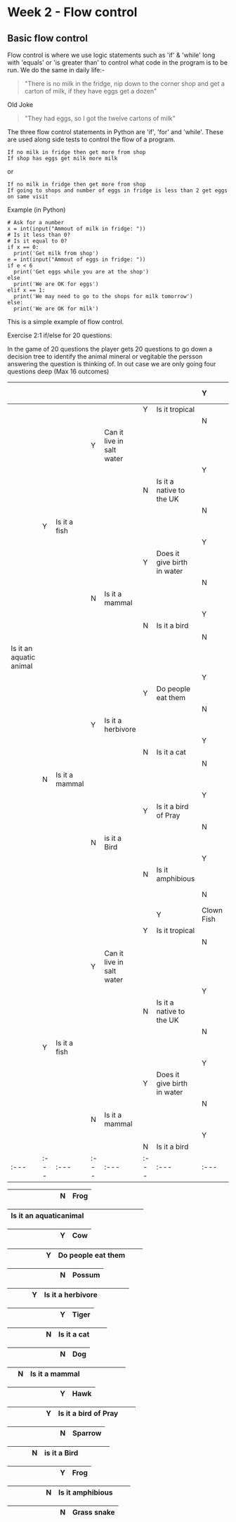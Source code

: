 # Week 2 - Flow control

## Basic flow control

Flow control is where we use logic statements such as 'if' & 'while' long with 'equals' or 'is greater than' to control what code in the program is to be run. We do the same in daily life:-

> "There is no milk in the fridge, nip down to the corner shop and get a carton of milk, if they have eggs get a dozen"

Old Joke

> "They had eggs, so I got the twelve cartons of milk"

The three flow control statements in Python are 'if', 'for' and 'while'. These are used along side tests to control the flow of a program.

```
If no milk in fridge then get more from shop
If shop has eggs get milk more milk
```

or

```
If no milk in fridge then get more from shop
If going to shops and number of eggs in fridge is less than 2 get eggs on same visit
```

Example \(in Python\)

```
# Ask for a number 
x = int(input("Ammout of milk in fridge: "))
# Is it less than 0?
# Is it equal to 0?
if x == 0:
  print('Get milk from shop')
e = int(input("Ammout of eggs in fridge: "))
if e < 6
  print('Get eggs while you are at the shop')
else
  print('We are OK for eggs')
elif x == 1:
  print('We may need to go to the shops for milk tomorrow')
else:
  print('We are OK for milk')
```

This is a simple example of flow control.

Exercise 2:1 if/else for 20 questions:

In the game of 20 questions the player gets 20 questions to go down a decision tree to identify the animal mineral or vegitable the persson answering the question is thinking of. In out case we are only going four questions deep \(Max 16 outcomes\)





|  |  |  |  |  |  |  | Y | Clown Fish |
| :--- | :--- | :--- | :--- | :--- | :--- | :--- | :--- | :--- |
|  |  |  |  |  | Y | Is it tropical |  |  |
|  |  |  |  |  |  |  | N | Cod |
|  |  |  | Y | Can it live in salt water |  |  |  |  |
|  |  |  |  |  |  |  | Y | Roach |
|  |  |  |  |  | N | Is it a native to the UK |  |  |
|  |  |  |  |  |  |  | N | candiru |
|  | Y | Is it a fish |  |  |  |  |  |  |
|  |  |  |  |  |  |  | Y | Dolphin |
|  |  |  |  |  | Y | Does it give birth in water |  |  |
|  |  |  |  |  |  |  | N | Seal |
|  |  |  | N | Is it a mammal |  |  |  |  |
|  |  |  |  |  |  |  | Y | Penguin |
|  |  |  |  |  | N | Is it a bird |  |  |
|  |  |  |  |  |  |  | N | Frog |
| Is it an aquatic animal |  |  |  |  |  |  |  |  |
|  |  |  |  |  |  |  | Y | Cow |
|  |  |  |  |  | Y | Do people eat them |  |  |
|  |  |  |  |  |  |  | N | Possum |
|  |  |  | Y | Is it a herbivore |  |  |  |  |
|  |  |  |  |  |  |  | Y | Tiger |
|  |  |  |  |  | N | Is it a cat |  |  |
|  |  |  |  |  |  |  | N | Dog |
|  | N | Is it a mammal |  |  |  |  |  |  |
|  |  |  |  |  |  |  | Y | Hawk |
|  |  |  |  |  | Y | Is it a bird of Pray |  |  |
|  |  |  |  |  |  |  | N | Sparrow |
|  |  |  | N | is it a Bird |  |  |  |  |
|  |  |  |  |  |  |  | Y | Frog |
|  |  |  |  |  | N | Is it amphibious |  |  |
|  |  |  |  |  |  |  | N | Grass snake |
|  |  |  |  |  |  | Y | Clown Fish |
|  |  |  |  |  | Y | Is it tropical |  |  |
|  |  |  |  |  |  |  | N | Cod |
|  |  |  | Y | Can it live in salt water |  |  |  |  |
|  |  |  |  |  |  |  | Y | Roach |
|  |  |  |  |  | N | Is it a native to the UK |  |  |
|  |  |  |  |  |  |  | N | candiru |
|  | Y | Is it a fish |  |  |  |  |  |  |
|  |  |  |  |  |  |  | Y | Dolphin |
|  |  |  |  |  | Y | Does it give birth in water |  |  |
|  |  |  |  |  |  |  | N | Seal |
|  |  |  | N | Is it a mammal |  |  |  |  |
|  |  |  |  |  |  |  | Y | Penguin |
|  |  |  |  |  | N | Is it a bird |  |  |
| :--- | :--- | :--- | :--- | :--- | :--- | :--- | :--- | :--- |


|  |  |  |  |  |  |  | N | Frog |
| :--- | :--- | :--- | :--- | :--- | :--- | :--- | :--- | :--- |


| Is it an aquaticanimal |  |  |  |  |  |  |  |  |
| :--- | :--- | :--- | :--- | :--- | :--- | :--- | :--- | :--- |


|  |  |  |  |  |  |  | Y | Cow |
| :--- | :--- | :--- | :--- | :--- | :--- | :--- | :--- | :--- |


|  |  |  |  |  | Y | Do people eat them |  |  |
| :--- | :--- | :--- | :--- | :--- | :--- | :--- | :--- | :--- |


|  |  |  |  |  |  |  | N | Possum |
| :--- | :--- | :--- | :--- | :--- | :--- | :--- | :--- | :--- |


|  |  |  | Y | Is it a herbivore |  |  |  |  |
| :--- | :--- | :--- | :--- | :--- | :--- | :--- | :--- | :--- |


|  |  |  |  |  |  |  | Y | Tiger |
| :--- | :--- | :--- | :--- | :--- | :--- | :--- | :--- | :--- |


|  |  |  |  |  | N | Is it a cat |  |  |
| :--- | :--- | :--- | :--- | :--- | :--- | :--- | :--- | :--- |


|  |  |  |  |  |  |  | N | Dog |
| :--- | :--- | :--- | :--- | :--- | :--- | :--- | :--- | :--- |


|  | N | Is it a mammal |  |  |  |  |  |  |
| :--- | :--- | :--- | :--- | :--- | :--- | :--- | :--- | :--- |


|  |  |  |  |  |  |  | Y | Hawk |
| :--- | :--- | :--- | :--- | :--- | :--- | :--- | :--- | :--- |


|  |  |  |  |  | Y | Is it a bird of Pray |  |  |
| :--- | :--- | :--- | :--- | :--- | :--- | :--- | :--- | :--- |


|  |  |  |  |  |  |  | N | Sparrow |
| :--- | :--- | :--- | :--- | :--- | :--- | :--- | :--- | :--- |


|  |  |  | N | is it a Bird |  |  |  |  |
| :--- | :--- | :--- | :--- | :--- | :--- | :--- | :--- | :--- |


|  |  |  |  |  |  |  | Y | Frog |
| :--- | :--- | :--- | :--- | :--- | :--- | :--- | :--- | :--- |


|  |  |  |  |  | N | Is it amphibious |  |  |
| :--- | :--- | :--- | :--- | :--- | :--- | :--- | :--- | :--- |


|  |  |  |  |  |  |  | N | Grass snake |
| :--- | :--- | :--- | :--- | :--- | :--- | :--- | :--- | :--- |


  


